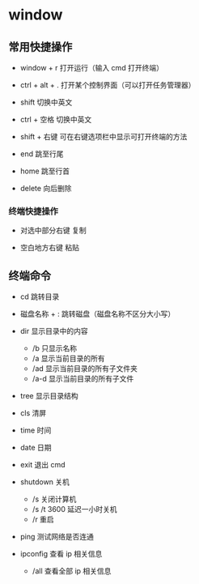 # window

## 常用快捷操作

* window + r    打开运行（输入 cmd 打开终端）

* ctrl + alt + .    打开某个控制界面（可以打开任务管理器）

* shift     切换中英文

* ctrl + 空格     切换中英文

* shift + 右键    可在右键选项栏中显示可打开终端的方法

* end   跳至行尾

* home  跳至行首

* delete    向后删除

### 终端快捷操作

* 对选中部分右键   复制

* 空白地方右键    粘贴

## 终端命令

* cd    跳转目录

* 磁盘名称 + :      跳转磁盘（磁盘名称不区分大小写）

* dir   显示目录中的内容
    * /b    只显示名称
    * /a    显示当前目录的所有
    * /ad   显示当前目录的所有子文件夹
    * /a-d  显示当前目录的所有子文件

* tree      显示目录结构

* cls       清屏

* time      时间

* date      日期

* exit      退出 cmd

* shutdown      关机
    * /s    关闭计算机
    * /s /t 3600    延迟一小时关机
    * /r    重启

* ping      测试网络是否连通

* ipconfig      查看 ip 相关信息
    * /all      查看全部 ip 相关信息
